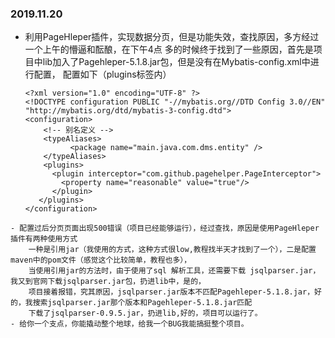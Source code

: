 ### 2019.11.20
- 利用PageHleper插件，实现数据分页，但是功能失效，查找原因，多方经过一个上午的懵逼和酝酿，在下午4点
  多的时候终于找到了一些原因，首先是项目中lib加入了Pagehleper-5.1.8.jar包，但是没有在Mybatis-config.xml中进行配置，
  配置如下（plugins标签内）
  ```
  <?xml version="1.0" encoding="UTF-8" ?>
  <!DOCTYPE configuration PUBLIC "-//mybatis.org//DTD Config 3.0//EN"
  "http://mybatis.org/dtd/mybatis-3-config.dtd">
  <configuration>
	  <!-- 别名定义 -->
	  <typeAliases>
		    <package name="main.java.com.dms.entity" />
	  </typeAliases>
	  <plugins>
        <plugin interceptor="com.github.pagehelper.PageInterceptor">
          <property name="reasonable" value="true"/> 
        </plugin>
     </plugins> 
  </configuration>
```
- 配置过后分页页面出现500错误（项目已经能够运行），经过查找，原因是使用PageHleper插件有两种使用方式
    一种是引用jar（我使用的方式，这种方式很low,教程找半天才找到了一个），二是配置maven中的pom文件（感觉这个比较简单，教程也多），
    当使用引用jar的方法时，由于使用了sql 解析工具，还需要下载 jsqlparser.jar，我又到官网下载jsqlparser.jar包，扔进lib中，是的，
    项目接着报错，究其原因，jsqlparser.jar版本不匹配Pagehleper-5.1.8.jar，好的，我搜索jsqlparser.jar那个版本和Pagehleper-5.1.8.jar匹配
    下载了jsqlparser-0.9.5.jar，扔进lib,好的，项目可以运行了。
- 给你一个支点，你能撬动整个地球，给我一个BUG我能搞挺整个项目。
